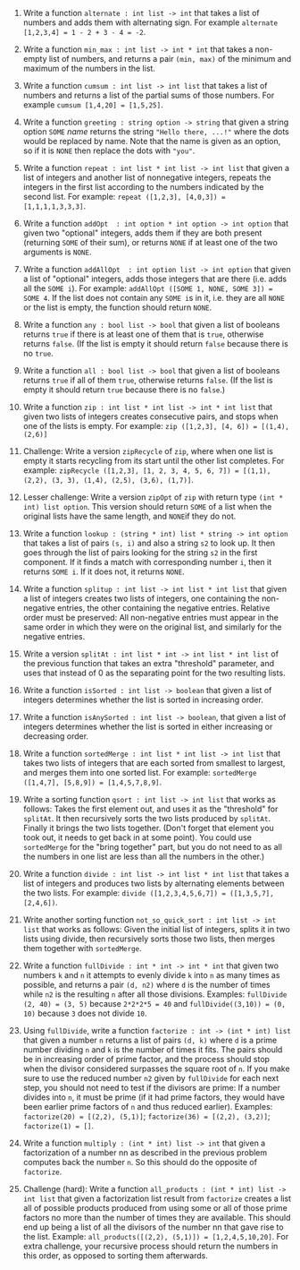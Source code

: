 1. Write a function `alternate : int list -> int` that takes a list of numbers and adds them with alternating sign. For example `alternate [1,2,3,4] = 1 - 2 + 3 - 4 = -2`.

2. Write a function `min_max : int list -> int * int` that takes a non-empty list of numbers, and returns a pair `(min, max)` of the minimum and maximum of the numbers in the list.

3. Write a function `cumsum : int list -> int list` that takes a list of numbers and returns a list of the partial sums of those numbers. For example `cumsum [1,4,20] = [1,5,25]`.

4. Write a function `greeting : string option -> string` that given a string option `SOME` *name* returns the string `"Hello there, ...!"` where the dots would be replaced by name. Note that the name is given as an option, so if it is `NONE` then replace the dots with `"you"`.

5. Write a function `repeat : int list * int list -> int list` that given a list of integers and another list of nonnegative integers, repeats the integers in the first list according to the numbers indicated by the second list. For example: `repeat ([1,2,3], [4,0,3]) = [1,1,1,1,3,3,3]`.

6. Write a function `addOpt  : int option * int option -> int option` that given two "optional" integers, adds them if they are both present (returning `SOME` of their sum), or returns `NONE` if at least one of the two arguments is `NONE`.

7. Write a function `addAllOpt  : int option list -> int option` that given a list of "optional" integers, adds those integers that are there (i.e. adds all the `SOME i`). For example: `addAllOpt ([SOME 1, NONE, SOME 3]) = SOME 4`. If the list does not contain any `SOME i`s in it, i.e. they are all `NONE` or the list is empty, the function should return `NONE`.

8. Write a function `any : bool list -> bool` that given a list of booleans returns `true` if there is at least one of them that is `true`, otherwise returns `false`. (If the list is empty it should return `false` because there is no `true`.

9. Write a function `all : bool list -> bool` that given a list of booleans returns `true` if all of them `true`, otherwise returns `false`. (If the list is empty it should return `true` because there is no `false`.)

10. Write a function `zip : int list * int list -> int * int list` that given two lists of integers creates consecutive pairs, and stops when one of the lists is empty. For example: `zip ([1,2,3], [4, 6]) = [(1,4), (2,6)]`

11. Challenge: Write a version `zipRecycle` of `zip`, where when one list is empty it starts recycling from its start until the other list completes. For example: `zipRecycle ([1,2,3], [1, 2, 3, 4, 5, 6, 7]) = [(1,1), (2,2), (3, 3), (1,4), (2,5), (3,6), (1,7)]`.

12. Lesser challenge: Write a version `zipOpt` of `zip` with return type `(int * int) list option`. This version should return `SOME` of a list when the original lists have the same length, and `NONE`if they do not.

13. Write a function `lookup : (string * int) list * string -> int option` that takes a list of pairs `(s, i)` and also a string `s2` to look up. It then goes through the list of pairs looking for the string `s2` in the first component. If it finds a match with corresponding number `i`, then it returns `SOME i`. If it does not, it returns `NONE`.

14. Write a function `splitup : int list -> int list * int list` that given a list of integers creates two lists of integers, one containing the non-negative entries, the other containing the negative entries. Relative order must be preserved: All non-negative entries must appear in the same order in which they were on the original list, and similarly for the negative entries.

15. Write a version `splitAt : int list * int -> int list * int list` of the previous function that takes an extra "threshold" parameter, and uses that instead of 0 as the separating point for the two resulting lists.

16. Write a function `isSorted : int list -> boolean` that given a list of integers determines whether the list is sorted in increasing order.

17. Write a function `isAnySorted : int list -> boolean`, that given a list of integers determines whether the list is sorted in either increasing or decreasing order.

18. Write a function `sortedMerge : int list * int list -> int list` that takes two lists of integers that are each sorted from smallest to largest, and merges them into one sorted list. For example: `sortedMerge ([1,4,7], [5,8,9]) = [1,4,5,7,8,9]`.

19. Write a sorting function `qsort : int list -> int list` that works as follows: Takes the first element out, and uses it as the "threshold" for `splitAt`. It then recursively sorts the two lists produced by `splitAt`. Finally it brings the two lists together. (Don't forget that element you took out, it needs to get back in at some point). You could use `sortedMerge` for the "bring together" part, but you do not need to as all the numbers in one list are less than all the numbers in the other.)

20. Write a function `divide : int list -> int list * int list` that takes a list of integers and produces two lists by alternating elements between the two lists. For example: `divide ([1,2,3,4,5,6,7]) = ([1,3,5,7], [2,4,6])`.

21. Write another sorting function `not_so_quick_sort : int list -> int list` that works as follows: Given the initial list of integers, splits it in two lists using divide, then recursively sorts those two lists, then merges them together with `sortedMerge`.

22. Write a function `fullDivide : int * int -> int * int` that given two numbers `k` and `n` it attempts to evenly divide `k` into `n` as many times as possible, and returns a pair `(d, n2)` where `d` is the number of times while `n2` is the resulting `n` after all those divisions. Examples: `fullDivide (2, 40) = (3, 5)` because `2*2*2*5 = 40` and `fullDivide((3,10)) = (0, 10)` because `3` does not divide `10`.

23. Using `fullDivide`, write a function `factorize : int -> (int * int) list` that given a number `n` returns a list of pairs `(d, k)` where `d` is a prime number dividing `n` and `k` is the number of times it fits. The pairs should be in increasing order of prime factor, and the process should stop when the divisor considered surpasses the square root of `n`. If you make sure to use the reduced number `n2` given by `fullDivide` for each next step, you should not need to test if the divisors are prime: If a number divides into `n`, it must be prime (if it had prime factors, they would have been earlier prime factors of `n` and thus reduced earlier). Examples: `factorize(20) = [(2,2), (5,1)]`; `factorize(36) = [(2,2), (3,2)]`; `factorize(1) = []`.

24. Write a function `multiply : (int * int) list -> int` that given a factorization of a number nn as described in the previous problem computes back the number `n`. So this should do the opposite of `factorize`.

25. Challenge (hard): Write a function `all_products : (int * int) list -> int list` that given a factorization list result from `factorize` creates a list all of possible products produced from using some or all of those prime factors no more than the number of times they are available. This should end up being a list of all the divisors of the number nn that gave rise to the list. Example: `all_products([(2,2), (5,1)]) = [1,2,4,5,10,20]`. For extra challenge, your recursive process should return the numbers in this order, as opposed to sorting them afterwards.
